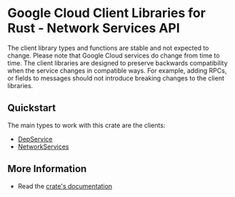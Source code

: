 # Google Cloud Client Libraries for Rust - Network Services API

<!-- Code generated by sidekick. DO NOT EDIT. -->


The client library types and functions are stable and not expected to change.
Please note that Google Cloud services do change from time to time. The client
libraries are designed to preserve backwards compatibility when the service
changes in compatible ways. For example, adding RPCs, or fields to messages
should not introduce breaking changes to the client libraries.

## Quickstart

The main types to work with this crate are the clients:

- [DepService]
- [NetworkServices]

## More Information

- Read the [crate's documentation](https://docs.rs/google-cloud-networkservices-v1/latest/google-cloud-networkservices-v1)

[DepService]: https://docs.rs/google-cloud-networkservices-v1/latest/google_cloud_networkservices_v1/client/struct.DepService.html
[NetworkServices]: https://docs.rs/google-cloud-networkservices-v1/latest/google_cloud_networkservices_v1/client/struct.NetworkServices.html
